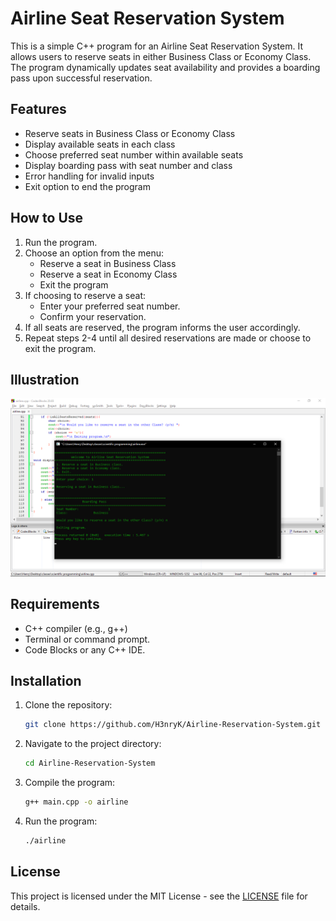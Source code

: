 # Airline Seat Reservation System

This is a simple C++ program for an Airline Seat Reservation System. It allows users to reserve seats in either Business Class or Economy Class. The program dynamically updates seat availability and provides a boarding pass upon successful reservation.

## Features

- Reserve seats in Business Class or Economy Class
- Display available seats in each class
- Choose preferred seat number within available seats
- Display boarding pass with seat number and class
- Error handling for invalid inputs
- Exit option to end the program

## How to Use

1. Run the program.
2. Choose an option from the menu:
   - Reserve a seat in Business Class
   - Reserve a seat in Economy Class
   - Exit the program
3. If choosing to reserve a seat:
   - Enter your preferred seat number.
   - Confirm your reservation.
4. If all seats are reserved, the program informs the user accordingly.
5. Repeat steps 2-4 until all desired reservations are made or choose to exit the program.

## Illustration

![Airline Seat Reservation System](c.png)

## Requirements

- C++ compiler (e.g., g++)
- Terminal or command prompt.
- Code Blocks or any C++ IDE.

## Installation

1. Clone the repository:
   
   ```bash
   git clone https://github.com/H3nryK/Airline-Reservation-System.git


2. Navigate to the project directory:

   ```bash
   cd Airline-Reservation-System


3. Compile the program:

   ```bash
   g++ main.cpp -o airline


4. Run the program:

   ```bash
   ./airline


## License

This project is licensed under the MIT License - see the [LICENSE](LICENSE) file for details.
